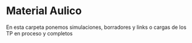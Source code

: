 # Material Aulico

En esta carpeta ponemos simulaciones, borradores y links o cargas de los TP en proceso y completos
